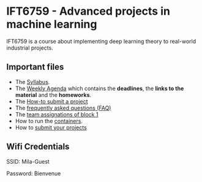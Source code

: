 # IFT6759 - Advanced projects in machine learning
IFT6759 is a course about implementing deep learning theory to real-world industrial projects.

## Important files
- The [Syllabus](https://github.com/mila-udem/ift6759/blob/master/syllabus.md).
- The [Weekly Agenda](https://github.com/mila-udem/ift6759/blob/master/agenda.md) which contains the __deadlines__, the __links to the material__ and the __homeworks__.
- The [How-to submit a project](https://github.com/mila-udem/ift6759/blob/master/howto-submit.md)
- The [frequently asked questions (FAQ)](https://github.com/mila-udem/ift6759/blob/master/faq.md)
- The [team assignations of block 1](https://github.com/mila-udem/ift6759/blob/master/teams.md)
- How to run the [containers](https://github.com/mila-udem/ift6759/tree/master/container).
- How to [submit your projects](https://github.com/mila-udem/ift6759/blob/master/submitting_projects.md)


## Wifi Credentials
SSID: Mila-Guest

Password: Bienvenue


